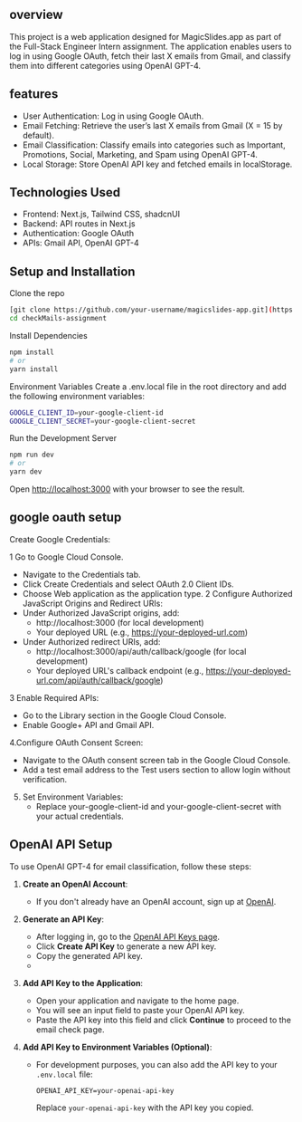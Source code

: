 ## overview
This project is a web application designed for MagicSlides.app as part of the Full-Stack Engineer Intern assignment. The application enables users to log in using Google OAuth, fetch their last X emails from Gmail, and classify them into different categories using OpenAI GPT-4.

## features
- User Authentication: Log in using Google OAuth.
- Email Fetching: Retrieve the user’s last X emails from Gmail (X = 15 by default).
- Email Classification: Classify emails into categories such as Important, Promotions, Social, Marketing, and Spam using OpenAI GPT-4.
- Local Storage: Store OpenAI API key and fetched emails in localStorage.

## Technologies Used
- Frontend: Next.js, Tailwind CSS, shadcnUI
- Backend: API routes in Next.js
- Authentication: Google OAuth
- APIs: Gmail API, OpenAI GPT-4

## Setup and Installation
Clone the repo
```bash
[git clone https://github.com/your-username/magicslides-app.git](https://github.com/tejasSanap/checkMails-assignment.git)
cd checkMails-assignment
```
Install Dependencies
```bash
npm install
# or
yarn install
```
Environment Variables
Create a .env.local file in the root directory and add the following environment variables:

```bash
GOOGLE_CLIENT_ID=your-google-client-id
GOOGLE_CLIENT_SECRET=your-google-client-secret
```
Run the Development Server
```bash
npm run dev
# or
yarn dev
```

Open [http://localhost:3000](http://localhost:3000) with your browser to see the result.

## google oauth setup

Create Google Credentials:

1 Go to Google Cloud Console.
  - Navigate to the Credentials tab.
  - Click Create Credentials and select OAuth 2.0 Client IDs.
  - Choose Web application as the application type.
2 Configure Authorized JavaScript Origins and Redirect URIs:
  - Under Authorized JavaScript origins, add:
    - http://localhost:3000 (for local development)
    - Your deployed URL (e.g., https://your-deployed-url.com)
  - Under Authorized redirect URIs, add:
    - http://localhost:3000/api/auth/callback/google (for local development)
    - Your deployed URL's callback endpoint (e.g., https://your-deployed-url.com/api/auth/callback/google)

3 Enable Required APIs:

  - Go to the Library section in the Google Cloud Console.
  - Enable Google+ API and Gmail API.

4.Configure OAuth Consent Screen:

  - Navigate to the OAuth consent screen tab in the Google Cloud Console.
  - Add a test email address to the Test users section to allow login without verification.

5. Set Environment Variables:
   - Replace your-google-client-id and your-google-client-secret with your actual credentials.

## OpenAI API Setup

To use OpenAI GPT-4 for email classification, follow these steps:

1. **Create an OpenAI Account**:
   - If you don't already have an OpenAI account, sign up at [OpenAI](https://www.openai.com/).

2. **Generate an API Key**:
   - After logging in, go to the [OpenAI API Keys page](https://platform.openai.com/account/api-keys).
   - Click **Create API Key** to generate a new API key.
   - Copy the generated API key.
   - 
3. **Add API Key to the Application**:
   - Open your application and navigate to the home page.
   - You will see an input field to paste your OpenAI API key. 
   - Paste the API key into this field and click **Continue** to proceed to the email check page.

4. **Add API Key to Environment Variables (Optional)**:
   - For development purposes, you can also add the API key to your `.env.local` file:
     ```
     OPENAI_API_KEY=your-openai-api-key
     ```
     Replace `your-openai-api-key` with the API key you copied.


